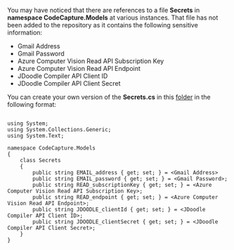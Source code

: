 You may have noticed that there are references to a file **Secrets** in **namespace CodeCapture.Models** at various instances. That file has not been added to the repository as it contains the following sensitive information:

* Gmail Address
* Gmail Password
* Azure Computer Vision Read API Subscription Key
* Azure Computer Vision Read API Endpoint
* JDoodle Compiler API Client ID
* JDoodle Compiler API Client Secret

You can create your own version of the **Secrets.cs** in this [folder](https://github.com/adityaoberai/CodeCapture/tree/master/CodeCapture/CodeCapture/Models) in the following format:

```

using System;
using System.Collections.Generic;
using System.Text;

namespace CodeCapture.Models
{
    class Secrets
    {
        public string EMAIL_address { get; set; } = <Gmail Address>
        public string EMAIL_password { get; set; } = <Gmail Password>;
        public string READ_subscriptionKey { get; set; } = <Azure Computer Vision Read API Subscription Key>;
        public string READ_endpoint { get; set; } = <Azure Computer Vision Read API Endpoint>;
        public string JDOODLE_clientId { get; set; } = <JDoodle Compiler API Client ID>;
        public string JDOODLE_clientSecret { get; set; } = <JDoodle Compiler API Client Secret>;
    }
}

```

